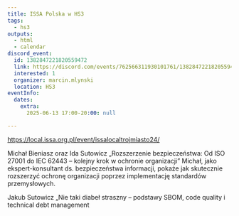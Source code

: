 ```yaml
---
title: ISSA Polska w HS3
tags:
  - hs3
outputs:
  - html
  - calendar
discord_event:
  id: 1382847221820559472
  link: https://discord.com/events/762566311930101761/1382847221820559472
  interested: 1
  organizer: marcin.mlynski
  location: HS3
eventInfo:
  dates:
    extra:
      2025-06-13 17:00-20:00: null

---
```


https://local.issa.org.pl/event/issalocaltrojmiasto24/

 Michał Bieniasz oraz Ida Sutowicz „Rozszerzenie bezpieczeństwa: Od ISO 27001 do IEC 62443 – kolejny krok w ochronie organizacji”
Michał, jako ekspert-konsultant ds. bezpieczeństwa informacji, pokaże jak skutecznie rozszerzyć ochronę organizacji poprzez implementację standardów przemysłowych.

Jakub Sutowicz „Nie taki diabeł straszny – podstawy SBOM, code quality i technical debt management
